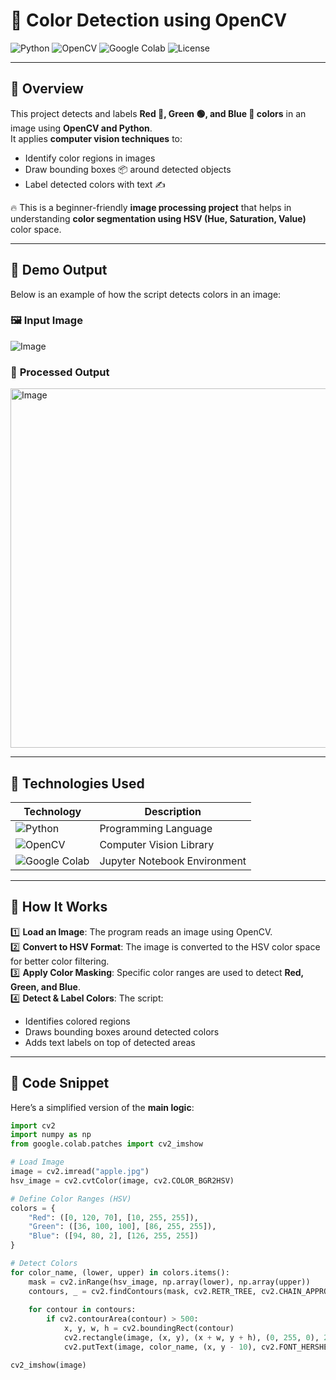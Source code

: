 # 🎨 Color Detection using OpenCV

![Python](https://img.shields.io/badge/Python-3.x-blue?style=flat-square&logo=python)
![OpenCV](https://img.shields.io/badge/OpenCV-4.x-green?style=flat-square&logo=opencv)
![Google Colab](https://img.shields.io/badge/Google%20Colab-Notebook-orange?style=flat-square&logo=googlecolab)
![License](https://img.shields.io/badge/License-MIT-brightgreen?style=flat-square)

---

## 🌟 **Overview**
This project detects and labels **Red 🔴, Green 🟢, and Blue 🔵 colors** in an image using **OpenCV and Python**.  
It applies **computer vision techniques** to:
- Identify color regions in images
- Draw bounding boxes 📦 around detected objects
- Label detected colors with text ✍️

🔥 This is a beginner-friendly **image processing project** that helps in understanding **color segmentation using HSV (Hue, Saturation, Value)** color space.

---

## 📸 **Demo Output**
Below is an example of how the script detects colors in an image:

### 🖼 **Input Image**
![Image](https://github.com/user-attachments/assets/6cbb39b9-3752-450d-ad34-7c7781328673)

### 🎯 **Processed Output**
<img width="575" alt="Image" src="https://github.com/user-attachments/assets/ee4240cc-c04f-4be1-901d-8aafc2f6ff08" />


---

## 🔧 **Technologies Used**
| Technology | Description |
|------------|------------|
| ![Python](https://img.shields.io/badge/Python-3.x-blue?style=flat-square&logo=python) | Programming Language |
| ![OpenCV](https://img.shields.io/badge/OpenCV-4.x-green?style=flat-square&logo=opencv) | Computer Vision Library |
| ![Google Colab](https://img.shields.io/badge/Google%20Colab-Notebook-orange?style=flat-square&logo=googlecolab) | Jupyter Notebook Environment |

---

## 🚀 **How It Works**
1️⃣ **Load an Image**: The program reads an image using OpenCV.  
2️⃣ **Convert to HSV Format**: The image is converted to the HSV color space for better color filtering.  
3️⃣ **Apply Color Masking**: Specific color ranges are used to detect **Red, Green, and Blue**.  
4️⃣ **Detect & Label Colors**: The script:
   - Identifies colored regions
   - Draws bounding boxes around detected colors
   - Adds text labels on top of detected areas  

---

## 📝 **Code Snippet**
Here’s a simplified version of the **main logic**:

```python
import cv2
import numpy as np
from google.colab.patches import cv2_imshow

# Load Image
image = cv2.imread("apple.jpg")
hsv_image = cv2.cvtColor(image, cv2.COLOR_BGR2HSV)

# Define Color Ranges (HSV)
colors = {
    "Red": ([0, 120, 70], [10, 255, 255]),
    "Green": ([36, 100, 100], [86, 255, 255]),
    "Blue": ([94, 80, 2], [126, 255, 255])
}

# Detect Colors
for color_name, (lower, upper) in colors.items():
    mask = cv2.inRange(hsv_image, np.array(lower), np.array(upper))
    contours, _ = cv2.findContours(mask, cv2.RETR_TREE, cv2.CHAIN_APPROX_SIMPLE)
    
    for contour in contours:
        if cv2.contourArea(contour) > 500:
            x, y, w, h = cv2.boundingRect(contour)
            cv2.rectangle(image, (x, y), (x + w, y + h), (0, 255, 0), 2)
            cv2.putText(image, color_name, (x, y - 10), cv2.FONT_HERSHEY_SIMPLEX, 1.5, (255, 255, 255), 3)

cv2_imshow(image)
